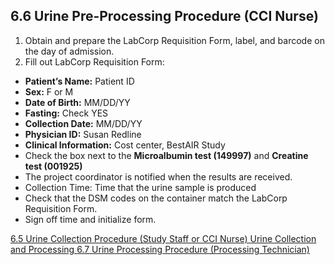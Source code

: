 ## 6.6 Urine Pre-Processing Procedure (CCI Nurse)

1. Obtain and prepare the LabCorp Requisition Form, label, and barcode on the day of admission.
2. Fill out LabCorp Requisition Form:

 * **Patient’s Name:** Patient ID
 * **Sex:** F or M
 * **Date of Birth:** MM/DD/YY
 * **Fasting:** Check YES
 * **Collection Date:** MM/DD/YY
 * **Physician ID:** Susan Redline
 * **Clinical Information:** Cost center, BestAIR Study
 * Check the box next to the **Microalbumin test (149997)** and **Creatine test (001925)**
 * The project coordinator is notified when the results are received.
 * Collection Time: Time that the urine sample is produced
 * Check that the DSM codes on the container match the LabCorp Requisition Form.
 * Sign off time and initialize form.




<div class="center">
<div class="btn-group">
  <a href=":pages_path:/manuals/urine-collection-processing/6-05-urine-collection-procedure.md" class="btn btn-default">
    <span class="glyphicon glyphicon-chevron-left"></span>
    6.5 Urine Collection Procedure (Study Staff or CCI Nurse)
  </a>

  <a href=":pages_path:/manuals/urine-collection-processing" class="btn btn-default">
    <span class="glyphicon glyphicon-chevron-up"></span>
    Urine Collection and Processing
  </a>

  <a href=":pages_path:/manuals/urine-collection-processing/6-07-urine-processing-procedure.md" class="btn btn-default">
    6.7 Urine Processing Procedure (Processing Technician)
    <span class="glyphicon glyphicon-chevron-right"></span>
  </a>
</div>
</div>
